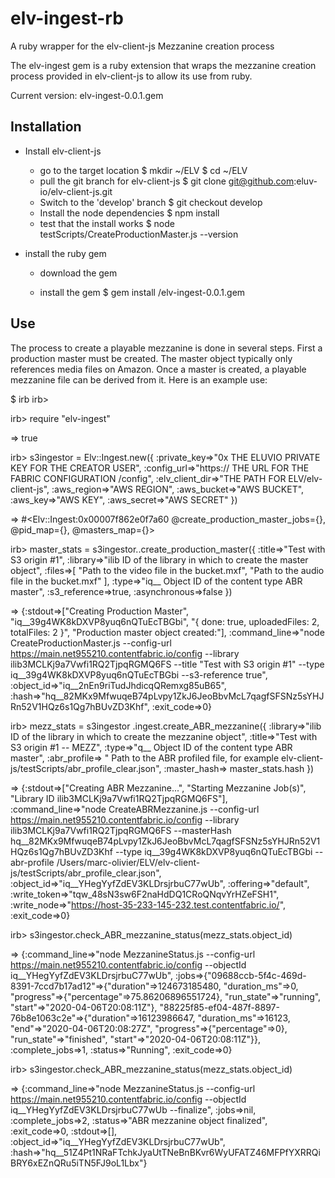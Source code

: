 # elv-ingest-rb
A ruby wrapper for the elv-client-js Mezzanine creation process 

The elv-ingest gem is a ruby extension that wraps the mezzanine creation process provided in elv-client-js to allow its use from ruby.

Current version: elv-ingest-0.0.1.gem



Installation
--------------

- Install elv-client-js
	- go to the target location
		$ mkdir ~/ELV
		$ cd ~/ELV
	- pull the git branch for elv-client-js
		$ git clone git@github.com:eluv-io/elv-client-js.git
	- Switch to the 'develop' branch
		$ git checkout develop
	- Install the node dependencies
		$ npm install
	- test that the install works
		$ node testScripts/CreateProductionMaster.js --version

- install the ruby gem

	- download the gem

	- install the gem
		$ gem install <Path to where the gem was downloaded>/elv-ingest-0.0.1.gem


Use
-----

The process to create a playable mezzanine is done in several steps. First a production master must be created. The master object typically only references media files on Amazon. Once a master is created, a playable mezzanine file can be derived from it. Here is an example use:

$ irb
irb>


irb> require "elv-ingest"

=> true


irb> s3ingestor = Elv::Ingest.new({
    :private_key=>"0x THE ELUVIO PRIVATE KEY FOR THE CREATOR USER",
    :config_url=>"https:// THE URL FOR THE FABRIC CONFIGURATION /config",
    :elv_client_dir=>"THE PATH FOR ELV/elv-client-js",
    :aws_region=>"AWS REGION",
    :aws_bucket=>"AWS BUCKET",
    :aws_key=>"AWS KEY",
    :aws_secret=>"AWS SECRET"
  })

=> #<Elv::Ingest:0x00007f862e0f7a60  @create_production_master_jobs={}, @pid_map={}, @masters_map={}>


irb> master_stats = s3ingestor..create_production_master({
    :title=>"Test with S3 origin #1",
    :library=>"ilib ID of the library in which to create the master object",
    :files=>[
      "Path to the video file in the bucket.mxf",
      "Path to the audio file in the bucket.mxf"
    ],
    :type=>"iq__ Object ID of the content type ABR master",
    :s3_reference=>true,
    :asynchronous=>false
  })

=> {:stdout=>["Creating Production Master", "iq__39g4WK8kDXVP8yuq6nQTuEcTBGbi", "{ done: true, uploadedFiles: 2, totalFiles: 2 }", "Production master object created:"], :command_line=>"node CreateProductionMaster.js --config-url https://main.net955210.contentfabric.io/config --library ilib3MCLKj9a7Vwfi1RQ2TjpqRGMQ6FS  --title \"Test with S3 origin #1\" --type iq__39g4WK8kDXVP8yuq6nQTuEcTBGbi --s3-reference true", :object_id=>"iq__2nEn9riTudJhdicqQRemxg85uB65", :hash=>"hq__82MKx9MfwuqeB74pLvpy1ZkJ6JeoBbvMcL7qagfSFSNz5sYHJRn52V1HQz6s1Qg7hBUvZD3Khf", :exit_code=>0}


irb> mezz_stats = s3ingestor .ingest.create_ABR_mezzanine({
    :library=>"ilib ID of the library in which to create the mezzanine object",
    :title=>"Test with S3 origin #1 -- MEZZ",
    :type=>"q__ Object ID of the content type ABR master",
    :abr_profile=> " Path to the ABR profiled file, for example elv-client-js/testScripts/abr_profile_clear.json",
    :master_hash=> master_stats.hash
  })

=> {:stdout=>["Creating ABR Mezzanine...", "Starting Mezzanine Job(s)", "Library ID ilib3MCLKj9a7Vwfi1RQ2TjpqRGMQ6FS"], :command_line=>"node CreateABRMezzanine.js  --config-url https://main.net955210.contentfabric.io/config --library ilib3MCLKj9a7Vwfi1RQ2TjpqRGMQ6FS --masterHash hq__82MKx9MfwuqeB74pLvpy1ZkJ6JeoBbvMcL7qagfSFSNz5sYHJRn52V1HQz6s1Qg7hBUvZD3Khf --type iq__39g4WK8kDXVP8yuq6nQTuEcTBGbi --abr-profile /Users/marc-olivier/ELV/elv-client-js/testScripts/abr_profile_clear.json", :object_id=>"iq__YHegYyfZdEV3KLDrsjrbuC77wUb", :offering=>"default", :write_token=>"tqw_48sN3sw6F2naHdDQ1CRoQNqvYrHZeFSH1", :write_node=>"https://host-35-233-145-232.test.contentfabric.io/", :exit_code=>0}


irb> s3ingestor.check_ABR_mezzanine_status(mezz_stats.object_id)

=> {:command_line=>"node MezzanineStatus.js  --config-url https://main.net955210.contentfabric.io/config --objectId iq__YHegYyfZdEV3KLDrsjrbuC77wUb", :jobs=>{"09688ccb-5f4c-469d-8391-7ccd7b17ad12"=>{"duration"=>124673185480, "duration_ms"=>0, "progress"=>{"percentage"=>75.86206896551724}, "run_state"=>"running", "start"=>"2020-04-06T20:08:11Z"}, "88225f85-ef04-487f-8897-76b8e1063c2e"=>{"duration"=>16123986647, "duration_ms"=>16123, "end"=>"2020-04-06T20:08:27Z", "progress"=>{"percentage"=>0}, "run_state"=>"finished", "start"=>"2020-04-06T20:08:11Z"}}, :complete_jobs=>1, :status=>"Running", :exit_code=>0}


irb> s3ingestor.check_ABR_mezzanine_status(mezz_stats.object_id)

=> {:command_line=>"node MezzanineStatus.js  --config-url https://main.net955210.contentfabric.io/config --objectId iq__YHegYyfZdEV3KLDrsjrbuC77wUb --finalize", :jobs=>nil, :complete_jobs=>2, :status=>"ABR mezzanine object finalized", :exit_code=>0, :stdout=>[], :object_id=>"iq__YHegYyfZdEV3KLDrsjrbuC77wUb", :hash=>"hq__51Z4Pt1NRaFTchkJyaUtTNeBnBKvr6WyUFATZ46MFPfYXRRQiBRY6xEZnQRu5iTN5FJ9oL1Lbx"}
